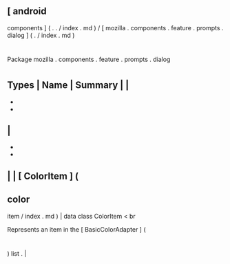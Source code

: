 [
android
-
components
]
(
.
.
/
index
.
md
)
/
[
mozilla
.
components
.
feature
.
prompts
.
dialog
]
(
.
/
index
.
md
)
#
#
Package
mozilla
.
components
.
feature
.
prompts
.
dialog
#
#
#
Types
|
Name
|
Summary
|
|
-
-
-
|
-
-
-
|
|
[
ColorItem
]
(
-
color
-
item
/
index
.
md
)
|
data
class
ColorItem
<
br
>
Represents
an
item
in
the
[
BasicColorAdapter
]
(
#
)
list
.
|
